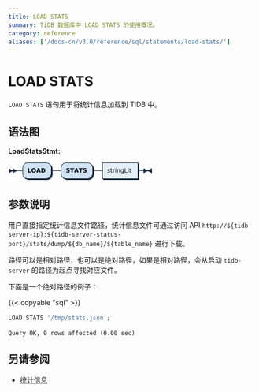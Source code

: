 ```yaml
---
title: LOAD STATS
summary: TiDB 数据库中 LOAD STATS 的使用概况。
category: reference
aliases: ['/docs-cn/v3.0/reference/sql/statements/load-stats/']
---
```


# LOAD STATS

`LOAD STATS` 语句用于将统计信息加载到 TiDB 中。

## 语法图

**LoadStatsStmt:**

![LoadStatsStmt](/media/sqlgram/LoadStatsStmt.png)

## 参数说明

用户直接指定统计信息文件路径，统计信息文件可通过访问 API `http://${tidb-server-ip}:${tidb-server-status-port}/stats/dump/${db_name}/${table_name}` 进行下载。

路径可以是相对路径，也可以是绝对路径，如果是相对路径，会从启动 `tidb-server` 的路径为起点寻找对应文件。

下面是一个绝对路径的例子：

{{< copyable "sql" >}}

```sql
LOAD STATS '/tmp/stats.json';
```

```
Query OK, 0 rows affected (0.00 sec)
```

## 另请参阅

* [统计信息](/statistics.md)
